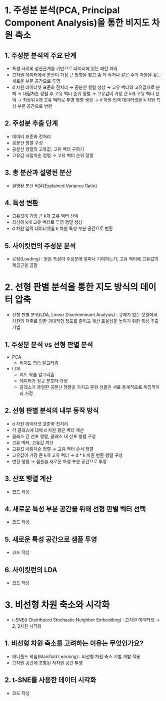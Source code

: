 # 1. 주성분 분석(PCA, Principal Component Analysis)을 통한 비지도 차원 축소

## 1. 주성분 분석의 주요 단계

- 특성 사이의 상관관계를 기반으로 데이터에 있는 패턴 파악
- 고차원 데이터에서 분산이 가장 큰 방향을 찾고 좀 더 작거나 같은 수의 차원을 갖는 새로운 부분 공간으로 투영
- d 차원 데이터셋 표준화 전처리 → 공분산 행렬 생성 → 고유 벡터와 고유값으로 분해 → 내림차순 정렬 후 고유 벡터 순위 정렬 → 고유값이 가장 큰 k개 고유 벡터 선택 → 최상위 k개 고유 벡터로 투영 행렬 생성 → d 차원 입력 데이터셋을 k 차원 특성 부분 공간으로 변환

## 2. 주성분 추출 단계

- 데이터 표준화 전처리
- 공분산 행렬 구성
- 공분산 행렬의 고유값, 고유 벡터 구하기
- 고유값 내림차순 정렬 → 고유 벡터 순위 정렬

## 3. 총 분산과 설명된 분산

- 설명된 분산 비율(Explained Variance Ratio)

## 4. 특성 변환

- 고유값이 가장 큰 k개 고유 벡터 선택
- 최상위 k개 고유 벡터로 투영 행렬 생성
- d 차원 입력 데이터셋을 k 차원 특성 부분 공간으로 변환

## 5. 사이킷런의 주성분 분석

- 로딩(Loading) : 원본 특성이 주성분에 얼마나 기여하는가, 고유 벡터에 고유값의 제곱근을 곱함

# 2. 선형 판별 분석을 통한 지도 방식의 데이터 압축

- 선형 판별 분석(LDA, Linear Discrimminant Analysis) : 규제가 없는 모델에서 차원의 저주로 인한 과대적합 정도를 줄이고 계산 효율성을 높이기 위한 특성 추출 기법

## 1. 주성분 분석 vs 선형 판별 분석

- PCA
    - 비지도 학습 알고리즘
- LDA
    - 지도 학습 알고리즘
    - 데이터가 정규 분포라 가정
    - 클래스가 동일한 공분산 행렬을 가지고 훈련 샘플은 서로 통계적으로 독립적이라 가정

## 2. 선형 판별 분석의 내부 동작 방식

- d 차원 데이터셋 표준화 전처리
- 각 클래스에 대해 d 차원 평균 벡터 계산
- 클래스 간 산포 행렬, 클래스 내 산포 행렬 구성
- 고유 벡터, 고유값 계산
- 고유값 내림차순 정렬 → 고유 벡터 순서 정렬
- 고유값이 가장 큰 k개 고유 벡터 → d * k 차원 변환 행렬 구성
- 변환 행렬 → 샘플을 새로운 특성 부분 공간으로 투영

## 3. 산포 행렬 계산

- 코드 작성

## 4. 새로운 특성 부분 공간을 위해 선형 판별 벡터 선택

- 코드 작성

## 5. 새로운 특성 공간으로 샘플 투영

- 코드 작성

## 6. 사이킷런의 LDA

- 코드 작성

# 3. 비선형 차원 축소와 시각화

- t-SNE(t-Distributed Stochastic Neighbor Embedding) : 고차원 데이터셋 → 2, 3차원 시각화

## 1. 비선형 차원 축소를 고려하는 이유는 무엇인가요?

- 매니폴드 학습(Manifold Learning) : 비선형 차원 축소 기법 개발 적용
- 고차원 공간에 포함된 저차원 공간 투영

## 2. t-SNE를 사용한 데이터 시각화

- 코드 작성